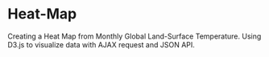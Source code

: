 # Heat-Map
Creating a Heat Map from Monthly Global Land-Surface Temperature. Using D3.js to visualize data with AJAX request and JSON API.
